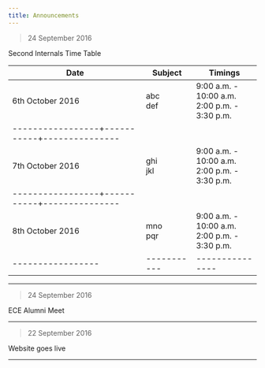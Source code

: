 ```yaml
---
title: Announcements
---
```


>24 September 2016

Second Internals Time Table

| Date            |Subject     | Timings         |
|-----------------|------------|-----------------|
| 6th October 2016| abc <br> def | 9:00 a.m. - 10:00 a.m. <br> 2:00 p.m. - 3:30 p.m.|
|-----------------+-----------+---------------|
| 7th October 2016| ghi <br> jkl | 9:00 a.m. - 10:00 a.m. <br> 2:00 p.m. - 3:30 p.m.|
|-----------------+-----------+---------------|
| 8th October 2016| mno <br> pqr | 9:00 a.m. - 10:00 a.m. <br> 2:00 p.m. - 3:30 p.m.|
|-----------------|-----------|---------------|


<hr>

>24 September 2016

ECE Alumni Meet
<hr>

>22 September 2016  

Website goes live
<hr>